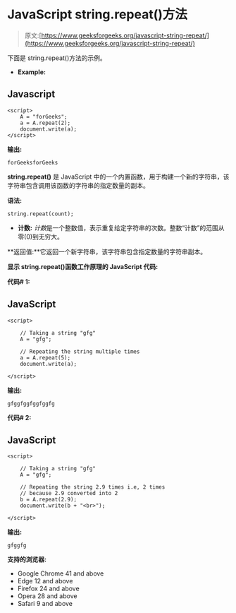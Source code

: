 # JavaScript string.repeat()方法

> 原文:[https://www.geeksforgeeks.org/javascript-string-repeat/](https://www.geeksforgeeks.org/javascript-string-repeat/)

下面是 string.repeat()方法的示例。

*   **Example:**

## Javascript

```
<script>
    A = "forGeeks";
    a = A.repeat(2);
    document.write(a);
</script>
```

**输出:**

```
forGeeksforGeeks
```

**string.repeat()** 是 JavaScript 中的一个内置函数，用于构建一个新的字符串，该字符串包含调用该函数的字符串的指定数量的副本。

**语法:**

```
string.repeat(count);
```

*   **计数:** *计数*是一个整数值，表示重复给定字符串的次数。整数“计数”的范围从零(0)到无穷大。

**返回值:**它返回一个新字符串，该字符串包含指定数量的字符串副本。

**显示 string.repeat()函数工作原理的 JavaScript 代码:**

**代码# 1:**

## JavaScript

```
<script>

    // Taking a string "gfg"
    A = "gfg";

    // Repeating the string multiple times
    a = A.repeat(5);
    document.write(a);

</script>
```

**输出:**

```
gfggfggfggfggfg
```

**代码# 2:**

## JavaScript

```
<script>

    // Taking a string "gfg"
    A = "gfg";

    // Repeating the string 2.9 times i.e, 2 times
    // because 2.9 converted into 2
    b = A.repeat(2.9);
    document.write(b + "<br>");

</script>
```

**输出:**

```
gfggfg
```

**支持的浏览器:**

*   Google Chrome 41 and above
*   Edge 12 and above
*   Firefox 24 and above
*   Opera 28 and above
*   Safari 9 and above